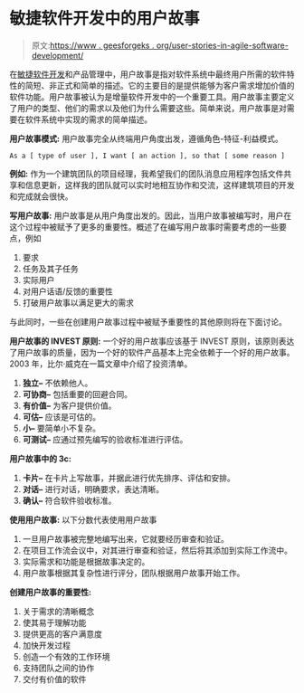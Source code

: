 # 敏捷软件开发中的用户故事

> 原文:[https://www . geesforgeks . org/user-stories-in-agile-software-development/](https://www.geeksforgeeks.org/user-stories-in-agile-software-development/)

在[敏捷软件开发](https://www.geeksforgeeks.org/software-engineering-agile-software-development/)和产品管理中，用户故事是指对软件系统中最终用户所需的软件特性的简短、非正式和简单的描述。它的主要目的是提供能够为客户需求增加价值的软件功能。用户故事被认为是增量软件开发中的一个重要工具。用户故事主要定义了用户的类型、他们的需求以及他们为什么需要这些。简单来说，用户故事是对需要在软件系统中实现的需求的简单描述。

**用户故事模式:**
用户故事完全从终端用户角度出发，遵循角色-特征-利益模式。

```
As a [ type of user ], I want [ an action ], so that [ some reason ]
```

**例如:**
作为一个建筑团队的项目经理，我希望我们的团队消息应用程序包括文件共享和信息更新，这样我的团队就可以实时地相互协作和交流，这样建筑项目的开发和完成就会很快。

**写用户故事:**
用户故事是从用户角度出发的。因此，当用户故事被编写时，用户在这个过程中被赋予了更多的重要性。概述了在编写用户故事时需要考虑的一些要点，例如

1.  要求
2.  任务及其子任务
3.  实际用户
4.  对用户话语/反馈的重要性
5.  打破用户故事以满足更大的需求

与此同时，一些在创建用户故事过程中被赋予重要性的其他原则将在下面讨论。

**用户故事的 INVEST 原则:**
一个好的用户故事应该基于 INVEST 原则，该原则表达了用户故事的质量，因为一个好的软件产品基本上完全依赖于一个好的用户故事。2003 年，比尔·威克在一篇文章中介绍了投资清单。

1.  **独立–**
    不依赖他人。
2.  **可协商–**
    包括重要的回避合同。
3.  **有价值–**
    为客户提供价值。
4.  **可估–**
    应该是可估的。
5.  **小–**
    要简单小不复杂。
6.  **可测试–**
    应通过预先编写的验收标准进行评估。

**用户故事中的 3c:**

1.  **卡片–**
    在卡片上写故事，并据此进行优先排序、评估和安排。
2.  **对话–**
    进行对话，明确要求，表达清晰。
3.  **确认–**
    符合软件验收标准。

**使用用户故事:**
以下分数代表使用用户故事

1.  一旦用户故事被完整地编写出来，它就要经历审查和验证。
2.  在项目工作流会议中，对其进行审查和验证，然后将其添加到实际工作流中。
3.  实际需求和功能是根据故事决定的。
4.  用户故事根据其复杂性进行评分，团队根据用户故事开始工作。

**创建用户故事的重要性:**

1.  关于需求的清晰概念
2.  使其易于理解功能
3.  提供更高的客户满意度
4.  加快开发过程
5.  创造一个有效的工作环境
6.  支持团队之间的协作
7.  交付有价值的软件